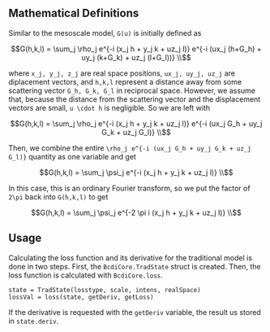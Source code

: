 ## Mathematical Definitions

Similar to the mesoscale model, ``G(u)`` is initially defined as

```math
G(h,k,l) = \sum_j \rho_j e^{-i (x_j h + y_j k + uz_j l)} e^{-i (ux_j (h+G_h) + uy_j (k+G_k) + uz_j (l+G_l))} \\
```

where ``x_j, y_j, z_j`` are real space positions, ``ux_j, uy_j, uz_j`` are diplacement vectors, and ``h,k,l`` represent a distance away from some scattering vector ``G_h, G_k, G_l`` in reciprocal space. However, we assume that, because the distance from the scattering vector and the displacement vectors are small, ``u \cdot h`` is negligible. So we are left with

```math
G(h,k,l) = \sum_j \rho_j e^{-i (x_j h + y_j k + uz_j l)} e^{-i (ux_j G_h + uy_j G_k + uz_j G_l)} \\
```

Then, we combine the entire ``\rho_j e^{-i (ux_j G_h + uy_j G_k + uz_j G_l)}`` quantity as one variable and get

```math
G(h,k,l) = \sum_j \psi_j e^{-i (x_j h + y_j k + uz_j l)} \\
```

In this case, this is an ordinary Fourier transform, so we put the factor of ``2\pi`` back into ``G(h,k,l)`` to get

```math
G(h,k,l) = \sum_j \psi_j e^{-2 \pi i (x_j h + y_j k + uz_j l)} \\
```

## Usage

Calculating the loss function and its derivative for the traditional model is done in two steps. First, the ```BcdiCore.TradState``` struct is created. Then, the loss function is calculated with ```BcdiCore.loss```.

```
state = TradState(losstype, scale, intens, realSpace)
lossVal = loss(state, getDeriv, getLoss)
```

If the derivative is requested with the ```getDeriv``` variable, the result us stored in ```state.deriv```.
